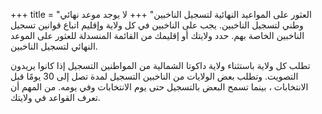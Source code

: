 +++
title = "العثور على المواعيد النهائية لتسجيل الناخبين"
+++
لا يوجد موعد نهائي وطني لتسجيل الناخبين. يجب على الناخبين في كل ولاية وإقليم اتباع قوانين تسجيل الناخبين الخاصة بهم. حدد ولايتك أو إقليمك من القائمة المنسدلة للعثور على الموعد النهائي لتسجيل الناخبين.

تطلب كل ولاية باستثناء ولاية داكوتا الشمالية من المواطنين التسجيل إذا كانوا يريدون التصويت. وتطلب بعض الولايات من الناخبين التسجيل لمدة تصل إلى 30 يومًا قبل الانتخابات ، بينما تسمح البعض  بالتسجيل حتى يوم الانتخابات وفي يومه. من المهم أن تعرف القواعد في ولايتك.

